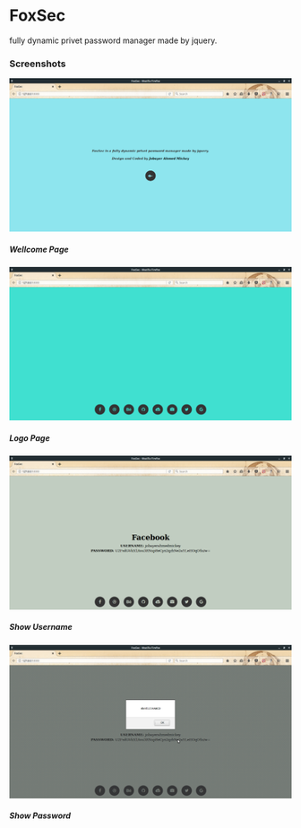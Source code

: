 # FoxSec

fully dynamic privet password manager made by jquery.

### Screenshots

![alt text](Screenshot/Screenshot-01.png "Wellcome Page")
##### Wellcome Page

![alt text](Screenshot/Screenshot-02.png "Logo Page")
##### Logo Page

![alt text](Screenshot/Screenshot-03.png "Show Username")
##### Show Username

![alt text](Screenshot/Screenshot-04.png "Show Password")
##### Show Password

